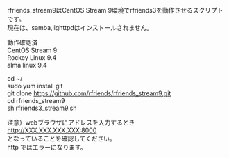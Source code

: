 rfriends_stream9はCentOS Stream 9環境でrfriends3を動作させるスクリプトです。  
現在は、samba,lighttpdはインストールされません。

動作確認済  
CentOS Stream 9    
Rockey Linux 9.4  
alma linux 9.4  
  
cd ~/  
sudo yum install git  
git clone https://github.com/rfriends/rfriends_stream9.git  
cd rfriends_stream9  
sh rfriends3_stream9.sh  

注意）webブラウザにアドレスを入力するとき  
http://XXX.XXX.XXX.XXX:8000  
となっていることを確認してください。  
http ではエラーになります。

